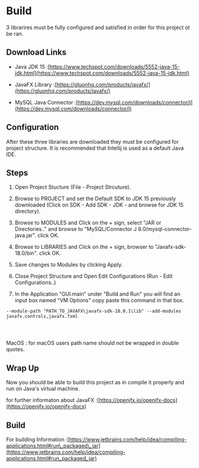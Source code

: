# Build

3 librarires must be fully configured and satisfied in order for this project ot be ran.

## Download Links

- Java JDK 15 :[https://www.techspot.com/downloads/5552-java-15-jdk.html](https://www.techspot.com/downloads/5552-java-15-jdk.html)

- JavaFX Library :[https://gluonhq.com/products/javafx/](https://gluonhq.com/products/javafx/)

- MySQL Java Connector :[https://dev.mysql.com/downloads/connector/j](https://dev.mysql.com/downloads/connector/j)



## Configuration

After these three libraries are downloaded they must be configured for project structure. It is recommended that Intellij is used as a default Java IDE.



## Steps

1. Open Project Stucture (File - Project Strcuture).

2. Browse to PROJECT and set the Default SDK to JDK 15 previously downloaded (Click on SDK - Add SDK - JDK - and browse for JDK 15 directory).

3. Browse to MODULES and Click on the + sign, select "JAR or Directories.." and browse to "MySQL/Connector J 8.0/mysql-connector-java.jar". click OK.

4. Browse to LIBRARIES and Click on the + sign, browser to "Javafx-sdk-18.0/bin". click OK.

5. Save changes to Modules by clicking Apply.

6. Close Project Structure and Open Edit Configurations (Run - Edit Configurations..)

7. In the Application "GUI.main" under "Build and Run" you will find an input box named "VM Options" copy paste this command in that box.

```
--module-path "PATH_TO_JAVAFX\javafx-sdk-18.0.1\lib" --add-modules javafx.controls,javafx.fxml
```

```

   
```

MacOS : for macOS users path name should not be wrapped in double quotes.



## Wrap Up

Now you should be able to build this project as in compile it properly and run on Java's virtual machine.

for further informaton about JavaFX :[https://openjfx.io/openjfx-docs](https://openjfx.io/openjfx-docs)



## Build

For building Information :[https://www.jetbrains.com/help/idea/compiling-applications.html#run\_packaged\_jar](https://www.jetbrains.com/help/idea/compiling-applications.html#run_packaged_jar)
